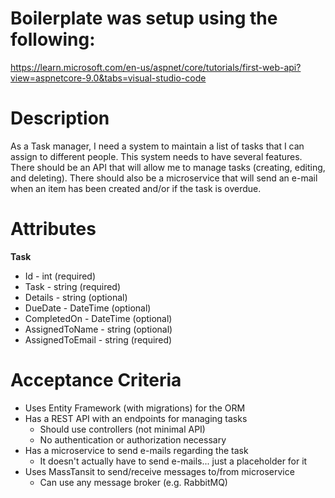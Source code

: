 # Boilerplate was setup using the following:
https://learn.microsoft.com/en-us/aspnet/core/tutorials/first-web-api?view=aspnetcore-9.0&tabs=visual-studio-code


# Description
As a Task manager, I need a system to maintain a list of tasks that I 
can assign to different people. This system needs to have several features. 
There should be an API that will allow me to manage tasks (creating, editing, 
and deleting). There should also be a microservice that will send an e-mail 
when an item has been created and/or if the task is overdue.

# Attributes
**Task**
* Id - int (required)
* Task - string (required)
* Details - string (optional)
* DueDate - DateTime (optional)
* CompletedOn - DateTime (optional)
* AssignedToName - string (optional)
* AssignedToEmail - string (required)

# Acceptance Criteria
* Uses Entity Framework (with migrations) for the ORM
* Has a REST API with an endpoints for managing tasks
    * Should use controllers (not minimal API)
    * No authentication or authorization necessary
* Has a microservice to send e-mails regarding the task
    * It doesn't actually have to send e-mails... just a placeholder for it
* Uses MassTansit to send/receive messages to/from microservice
    * Can use any message broker (e.g. RabbitMQ)